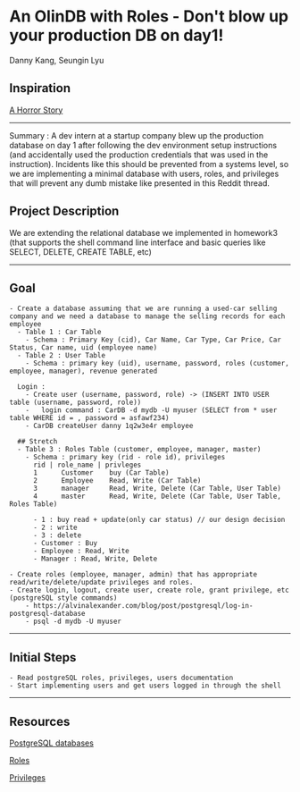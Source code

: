 # An OlinDB with Roles - Don't blow up your production DB on day1!
Danny Kang, Seungin Lyu

## Inspiration

[A Horror Story](https://www.reddit.com/r/cscareerquestions/comments/6ez8ag/accidentally_destroyed_production_database_on/)
___

Summary : A dev intern at a startup company blew up the production database on day 1 after following the dev environment setup instructions (and accidentally used the production credentials that was used in the instruction).
Incidents like this should be prevented from a systems level, so we are implementing a minimal database with users, roles, and privileges that will prevent any dumb mistake like presented in this Reddit thread.

## Project Description

We are extending the relational database we implemented in homework3 (that supports the shell command line interface and basic queries like SELECT, DELETE, CREATE TABLE, etc)
___

## Goal
    - Create a database assuming that we are running a used-car selling company and we need a database to manage the selling records for each employee
      - Table 1 : Car Table
        - Schema : Primary Key (cid), Car Name, Car Type, Car Price, Car Status, Car name, uid (employee name)
      - Table 2 : User Table
        - Schema : primary key (uid), username, password, roles (customer, employee, manager), revenue generated 
      
      Login :
        - Create user (username, password, role) -> (INSERT INTO USER table (username, password, role))
        -   login command : CarDB -d mydb -U myuser (SELECT from * user table WHERE id = , password = asfawf234)
        - CarDB createUser danny 1q2w3e4r employee

      ## Stretch
      - Table 3 : Roles Table (customer, employee, manager, master)
        - Schema : primary key (rid - role id), privileges
          rid | role_name | privleges
          1      Customer    buy (Car Table)
          2      Employee    Read, Write (Car Table)
          3      manager     Read, Write, Delete (Car Table, User Table)
          4      master      Read, Write, Delete (Car Table, User Table, Roles Table)

          - 1 : buy read + update(only car status) // our design decision
          - 2 : write
          - 3 : delete
          - Customer : Buy
          - Employee : Read, Write
          - Manager : Read, Write, Delete
  
    - Create roles (employee, manager, admin) that has appropriate read/write/delete/update privileges and roles.
    - Create login, logout, create user, create role, grant privilege, etc (postgreSQL style commands)
        - https://alvinalexander.com/blog/post/postgresql/log-in-postgresql-database
        - psql -d mydb -U myuser
___

## Initial Steps
    - Read postgreSQL roles, privileges, users documentation
    - Start implementing users and get users logged in through the shell
___

## Resources
[PostgreSQL databases](https://www.a2hosting.com/kb/developer-corner/postgresql/managing-postgresql-databases-and-users-from-the-command-line?fbclid=IwAR2t0Hv692snhImbs0Ot7DKNpqOfL6akIFjdKH5skiCs2Lvch8qiyKVb6LY)

[Roles](https://www.postgresql.org/docs/9.3/user-manag.html?fbclid=IwAR0jK_Eyxgy3Z6d_naechy-3Tk-atcay_8CQNJSCTpLU7X9-Ddt10DzJj5s)

[Privileges](https://www.postgresql.org/docs/9.3/ddl-priv.html)
